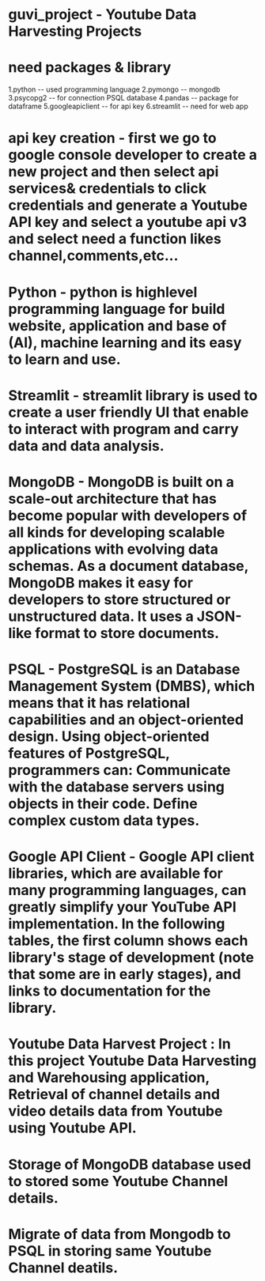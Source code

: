# guvi_project - Youtube Data Harvesting Projects

# need packages & library
1.python -- used programming language
2.pymongo -- mongodb
3.psycopg2 -- for connection PSQL database
4.pandas  -- package for dataframe
5.googleapiclient -- for api key
6.streamlit -- need for web app

# api key creation - first we go to google console developer to create a new project and then select api services& credentials to click credentials and generate a Youtube API key and select a youtube api v3 and select need a function likes channel,comments,etc...

# Python - python is highlevel programming language for build website, application and base of (AI), machine learning and its easy to learn and use.

# Streamlit - streamlit library is used to create a user friendly UI that enable to interact with program and carry data and data analysis.

# MongoDB -  MongoDB is built on a scale-out architecture that has become popular with developers of all kinds for developing scalable applications with evolving data schemas. As a document database, MongoDB makes it easy for developers to store structured or unstructured data. It uses a JSON-like format to store documents.

# PSQL - PostgreSQL is an Database Management System (DMBS), which means that it has relational capabilities and an object-oriented design. Using object-oriented features of PostgreSQL, programmers can: Communicate with the database servers using objects in their code. Define complex custom data types.

# Google API Client - Google API client libraries, which are available for many programming languages, can greatly simplify your YouTube API implementation. In the following tables, the first column shows each library's stage of development (note that some are in early stages), and links to documentation for the library.


# Youtube Data Harvest Project :  In this project Youtube Data Harvesting and Warehousing application, Retrieval of channel details and video details data from Youtube using Youtube API.

# Storage of MongoDB database used to stored some Youtube Channel details.

# Migrate of data from Mongodb to PSQL in storing same Youtube Channel deatils.
